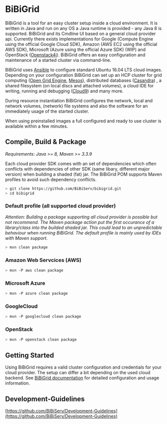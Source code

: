 # BiBiGrid
BiBiGrid is a tool for an easy cluster setup inside a cloud environment.
It is written in Java and run on any OS a Java runtime is provided - any 
Java 8 is supported. BiBiGrid and its Cmdline UI based on a general cloud 
provider api. Currently there exists implementations for Google (Compute Engine
using the official Google Cloud SDK), Amazon (AWS EC2 using the official AWS SDK), Microsoft (Azure using the official Azure SDK) (WIP)
and OpenStack ([Openstack4j](http://openstack4j.com)). BiBiGrid offers an easy configuration and maintenance of a started cluster via command-line.

BiBiGrid uses [Ansible](https://www.ansible.com) to configure standard Ubuntu 16.04 LTS cloud images. Depending on your configuration BiBiGrid can set up
an HCP cluster for grid computing ([Open Grid Engine](http://gridscheduler.sourceforge.net), [Mesos](https://mesos.apache.org)), distributed databases ([Casandra](https://cassandra.apache.org)) , a shared filesystem (on local discs and attached volumes), a cloud IDE for writing, running and debugging ([Cloud9](https://github.com/c9/core)) and many more.

During resource instantiation BiBiGrid configures the network, local and network volumes, (network) file systems and also the software for an immediately usage of the started cluster. 

When using preinstalled images a full configured and ready to use cluster is available within a few minutes.


## Compile, Build & Package

*Requirements: Java >= 8, Maven >= 3.3.9*

Each cloud provider SDK comes with an set of dependencies which often conflicts with dependencies of other SDK (same libary, different major version) when building a shaded (fat) jar. The BiBiGrid POM supports Maven profiles to avoid such dependency conflicts.  

~~~BASH
> git clone https://github.com/BiBiServ/bibigrid.git
> cd bibigrid
~~~

### Default profile (all supported cloud provider)
*Attention: Building a package supporting all cloud provider is possible but not recommend. The Maven package action put the first occurance of a library/class into the builded shaded jar. This could lead to an unpredictable behaviour when running BiBiGrid. The default profile is mainly used by IDEs with Maven support.*


~~~BASH
> mvn clean package
~~~

### Amazon Web Servcices (AWS)

~~~BASH
> mvn -P aws clean package
~~~

### Microsoft Azure

~~~BASH
> mvn -P azure clean package
~~~

### GoogleCloud

~~~BASH
> mvn -P googlecloud clean package
~~~

### OpenStack

~~~BASH
> mvn -P openstack clean package
~~~

## Getting Started 
Using BiBiGrid requires a valid cluster configuration and credentials for your cloud provider. The setup can differ a bit depending on the used cloud backend. See [BiBiGrid documentation](docs/README.md) for detailed configuration and usage information. 

## Development-Guidelines

[https://github.com/BiBiServ/Development-Guidelines](https://github.com/BiBiServ/Development-Guidelines)



